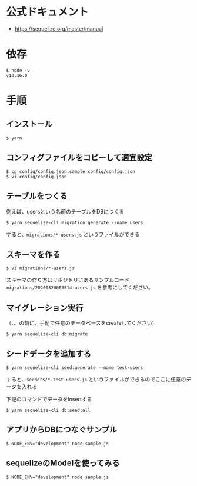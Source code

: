 # 公式ドキュメント

- https://sequelize.org/master/manual

# 依存

```
$ node -v
v10.16.0
```

# 手順

## インストール

```
$ yarn
```

## コンフィグファイルをコピーして適宜設定

```
$ cp config/config.json.sample config/config.json
$ vi config/config.json
```

## テーブルをつくる

例えば、usersという名前のテーブルをDBにつくる

```
$ yarn sequelize-cli migration:generate --name users
```

すると、`migrations/*-users.js` というファイルができる

## スキーマを作る

```
$ vi migrations/*-users.js
```

スキーマの作り方はリポジトリにあるサンプルコード`migrations/20200320063514-users.js` を参考にしてください。

## マイグレーション実行

（、、の前に、手動で任意のデータベースをcreateしてください）

```
$ yarn sequelize-cli db:migrate
```

## シードデータを追加する

```
$ yarn sequelize-cli seed:generate --name test-users
```

すると、`seeders/*-test-users.js` というファイルができるのでここに任意のデータを入れる

下記のコマンドでデータをinsertする

```
$ yarn sequelize-cli db:seed:all
```

## アプリからDBにつなぐサンプル

```
$ NODE_ENV="development" node sample.js
```

## sequelizeのModelを使ってみる

```
$ NODE_ENV="development" node sample.js
```

